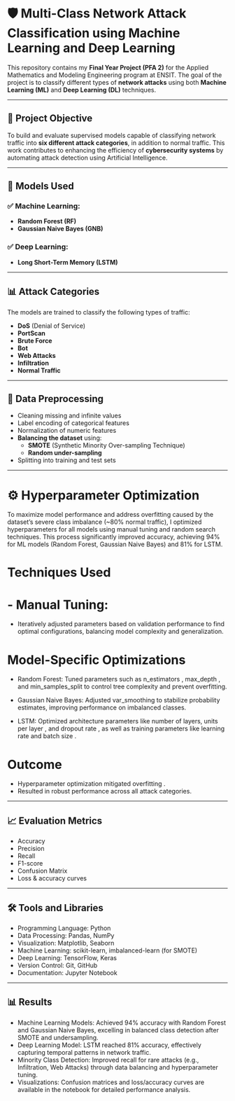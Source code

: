 # 🛡️ Multi-Class Network Attack Classification using Machine Learning and Deep Learning

This repository contains my **Final Year Project (PFA 2)** for the Applied Mathematics and Modeling Engineering program at ENSIT. The goal of the project is to classify different types of **network attacks** using both **Machine Learning (ML)** and **Deep Learning (DL)** techniques.

---

## 🎯 Project Objective

To build and evaluate supervised models capable of classifying network traffic into **six different attack categories**, in addition to normal traffic. This work contributes to enhancing the efficiency of **cybersecurity systems** by automating attack detection using Artificial Intelligence.

---

## 🧠 Models Used

### ✅ Machine Learning:
- **Random Forest (RF)**
- **Gaussian Naive Bayes (GNB)**

### ✅ Deep Learning:
- **Long Short-Term Memory (LSTM)**

---

## 📊 Attack Categories

The models are trained to classify the following types of traffic:

- **DoS** (Denial of Service)
- **PortScan**
- **Brute Force**
- **Bot**
- **Web Attacks**
- **Infiltration**
- **Normal Traffic**

---

## 🧹 Data Preprocessing

- Cleaning missing and infinite values
- Label encoding of categorical features
- Normalization of numeric features
- **Balancing the dataset** using:
  - **SMOTE** (Synthetic Minority Over-sampling Technique)
  - **Random under-sampling**
- Splitting into training and test sets

---
# ⚙️ Hyperparameter Optimization

To maximize model performance and address overfitting caused by the dataset’s severe class imbalance (~80% normal traffic), I optimized hyperparameters for all models using manual tuning and random search techniques. This process significantly improved accuracy, achieving 94% for ML models (Random Forest, Gaussian Naive Bayes) and 81% for LSTM.

# Techniques Used 

# - Manual Tuning:
 - Iteratively adjusted parameters based on validation performance to find optimal configurations, balancing model complexity and generalization.

# Model-Specific Optimizations

 - Random Forest:
Tuned parameters such as n_estimators , max_depth , and min_samples_split to control tree complexity and prevent overfitting. 

 - Gaussian Naive Bayes:
Adjusted var_smoothing to stabilize probability estimates, improving performance on imbalanced classes.

 - LSTM:
Optimized architecture parameters like number of layers, units per layer , and dropout rate , as well as training parameters like learning rate and batch size .

#  Outcome 
- Hyperparameter optimization mitigated overfitting .
- Resulted in robust performance across all attack categories.
---
## 📈 Evaluation Metrics

- Accuracy
- Precision
- Recall
- F1-score
- Confusion Matrix
- Loss & accuracy curves
---
## 🛠️ Tools and Libraries
- Programming Language: Python
- Data Processing: Pandas, NumPy
- Visualization: Matplotlib, Seaborn
- Machine Learning: scikit-learn, imbalanced-learn (for SMOTE)
- Deep Learning: TensorFlow, Keras
- Version Control: Git, GitHub
- Documentation: Jupyter Notebook
---
##  📊 Results
- Machine Learning Models: Achieved 94% accuracy with Random Forest and Gaussian Naive Bayes, excelling in balanced class detection after SMOTE and undersampling.
- Deep Learning Model: LSTM reached 81% accuracy, effectively capturing temporal patterns in network traffic.
- Minority Class Detection: Improved recall for rare attacks (e.g., Infiltration, Web Attacks) through data balancing and hyperparameter tuning.
- Visualizations: Confusion matrices and loss/accuracy curves are available in the notebook for detailed performance analysis.
